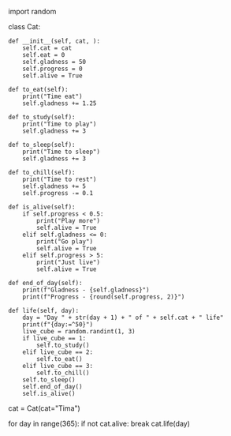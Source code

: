 import random


class Cat:

    def __init__(self, cat, ):
        self.cat = cat
        self.eat = 0
        self.gladness = 50
        self.progress = 0
        self.alive = True

    def to_eat(self):
        print("Time eat")
        self.gladness += 1.25

    def to_study(self):
        print("Time to play")
        self.gladness += 3

    def to_sleep(self):
        print("Time to sleep")
        self.gladness += 3

    def to_chill(self):
        print("Time to rest")
        self.gladness += 5
        self.progress -= 0.1

    def is_alive(self):
        if self.progress < 0.5:
            print("Play more")
            self.alive = True
        elif self.gladness <= 0:
            print("Go play")
            self.alive = True
        elif self.progress > 5:
            print("Just live")
            self.alive = True

    def end_of_day(self):
        print(f"Gladness - {self.gladness}")
        print(f"Progress - {round(self.progress, 2)}")

    def life(self, day):
        day = "Day " + str(day + 1) + " of " + self.cat + " life"
        print(f"{day:=^50}")
        live_cube = random.randint(1, 3)
        if live_cube == 1:
            self.to_study()
        elif live_cube == 2:
            self.to_eat()
        elif live_cube == 3:
            self.to_chill()
        self.to_sleep()
        self.end_of_day()
        self.is_alive()


cat = Cat(cat="Tima")

for day in range(365):
    if not cat.alive:
        break
    cat.life(day)
